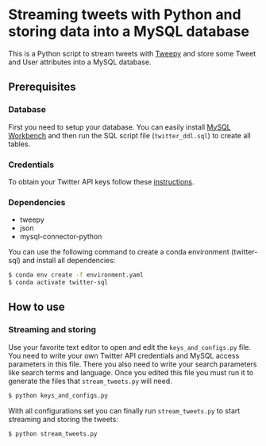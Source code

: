 # Streaming tweets with Python and storing data into a MySQL database

This is a Python script to stream tweets with [Tweepy](https://tweepy.readthedocs.io/en/latest/) and store some Tweet and User attributes into a MySQL database.

## Prerequisites
### Database

First you need to setup your database. You can easily install [MySQL Workbench](https://dev.mysql.com/downloads/workbench/) and then run the SQL script file (```twitter_ddl.sql```) to create all tables.

### Credentials

To obtain your Twitter API keys follow these [instructions](https://developer.twitter.com/en/docs/basics/apps/overview).

### Dependencies
 - tweepy
 - json
 - mysql-connector-python
 
 You can use the following command to create a conda environment (twitter-sql) and install all dependencies:
 ```bash
 $ conda env create -f environment.yaml
 $ conda activate twitter-sql
 ```
 
 ## How to use
 ### Streaming and storing
Use your favorite text editor to open and edit the ```keys_and_configs.py``` file. You need to write your own Twitter API credentials and MySQL access parameters in this file. There you also need to write your search parameters like search terms and language.
Once you edited this file you must run it to generate the files that ```stream_tweets.py``` will need.
```bash
$ python keys_and_configs.py
```

With all configurations set you can finally run ```stream_tweets.py``` to start streaming and storing the tweets:
```bash
$ python stream_tweets.py
```
